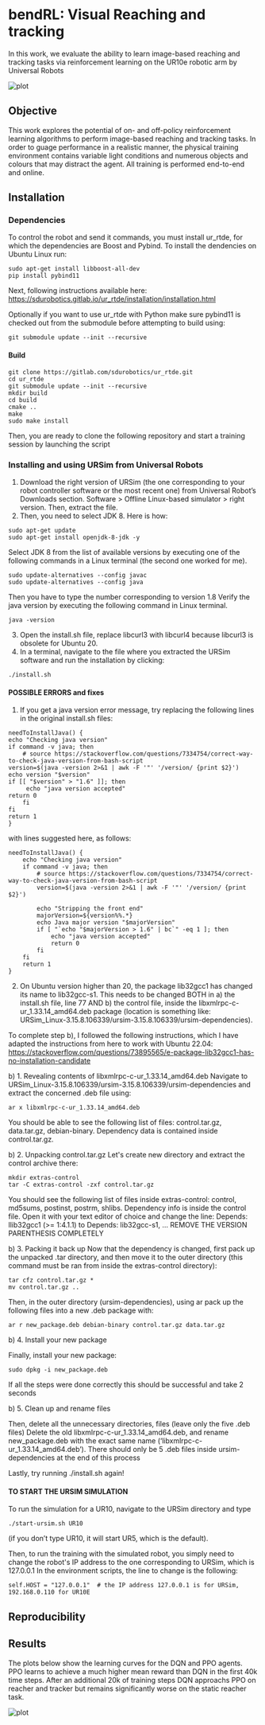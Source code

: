 # bendRL: Visual Reaching and tracking

In this work, we evaluate the ability to learn image-based reaching and tracking tasks via reinforcement learning on the UR10e robotic arm by Universal Robots

![plot](figures/interactive_env.png)



## Objective

This work explores the potential of on- and off-policy reinforcement learning algorithms to perform image-based reaching and tracking tasks. In order to guage performance in a realistic manner, the physical training environment contains variable light conditions and numerous objects and colours that may distract the agent. All training is performed end-to-end and online. 

## Installation

### Dependencies
To control the robot and send it commands, you must install ur_rtde, for which the dependencies are Boost and Pybind. To install the dendencies on Ubuntu Linux run: 
```
sudo apt-get install libboost-all-dev
pip install pybind11
``` 
Next, following instructions available here: https://sdurobotics.gitlab.io/ur_rtde/installation/installation.html 

Optionally if you want to use ur_rtde with Python make sure pybind11 is checked out from the submodule before attempting to build using:

```
git submodule update --init --recursive
```

#### Build
```
git clone https://gitlab.com/sdurobotics/ur_rtde.git
cd ur_rtde
git submodule update --init --recursive
mkdir build
cd build
cmake ..
make
sudo make install
```

Then, you are ready to clone the following repository and start a training session by launching the script

>> 

### Installing and using URSim from Universal Robots

1) Download the right version of URSim (the one corresponding to your robot controller software or the most recent one) from Universal Robot’s Downloads section. Software > Offline Linux-based simulator > right version. Then, extract the file.
2) Then, you need to select JDK 8. Here is how:
```
sudo apt-get update 
sudo apt-get install openjdk-8-jdk -y
```
Select JDK 8 from the list of available versions by executing one of the following commands in a Linux terminal (the second one worked for me).
```
sudo update-alternatives --config javac
sudo update-alternatives --config java
```
Then you have to type the number corresponding to version 1.8
Verify the java version by executing the following command in Linux terminal.
```
java -version
```
3) Open the install.sh file, replace libcurl3 with libcurl4 because libcurl3 is obsolete for Ubuntu 20. 
4) In a terminal, navigate to the file where you extracted the URSim software and run the installation by clicking:
```
./install.sh
```

#### POSSIBLE ERRORS and fixes

1. If you get a java version error message, try replacing the following lines in the original install.sh files:

```
needToInstallJava() {
echo "Checking java version"
if command -v java; then
	# source https://stackoverflow.com/questions/7334754/correct-way-to-check-java-version-from-bash-script
version=$(java -version 2>&1 | awk -F '"' '/version/ {print $2}')
echo version "$version"
if [[ "$version" > "1.6" ]]; then
	 echo "java version accepted"
return 0
	fi
fi
return 1
}
```
with lines suggested here, as follows:

```
needToInstallJava() {
    echo "Checking java version"
    if command -v java; then
        # source https://stackoverflow.com/questions/7334754/correct-way-to-check-java-version-from-bash-script
        version=$(java -version 2>&1 | awk -F '"' '/version/ {print $2}')

        echo "Stripping the front end"
        majorVersion=${version%%.*}
        echo Java major version "$majorVersion"
        if [ "`echo "$majorVersion > 1.6" | bc`" -eq 1 ]; then
            echo "java version accepted"
            return 0
        fi
    fi
    return 1
}
```

2. On Ubuntu version higher than 20, the package lib32gcc1 has changed its name to lib32gcc-s1. This needs to be changed BOTH in
   a) the install.sh file, line 77 AND
   b) the control file, inside the libxmlrpc-c-ur_1.33.14_amd64.deb package (location is something like: URSim_Linux-3.15.8.106339/ursim-3.15.8.106339/ursim-dependencies). 

To complete step b), I followed the following instructions, which I have adapted the instructions from here to work with Ubuntu 22.04: https://stackoverflow.com/questions/73895565/e-package-lib32gcc1-has-no-installation-candidate 

b) 1. Revealing contents of libxmlrpc-c-ur_1.33.14_amd64.deb
Navigate to URSim_Linux-3.15.8.106339/ursim-3.15.8.106339/ursim-dependencies and extract the concerned .deb file using:

```
ar x libxmlrpc-c-ur_1.33.14_amd64.deb
```
You should be able to see the following list of files: control.tar.gz, data.tar.gz, debian-binary. Dependency data is contained inside control.tar.gz.

b) 2. Unpacking control.tar.gz
Let's create new directory and extract the control archive there:
```
mkdir extras-control
tar -C extras-control -zxf control.tar.gz
```

You should see the following list of files inside extras-control: control, md5sums, postinst, postrm, shlibs. Dependency info is inside the control file. Open it with your text editor of choice and change the line:
Depends: llib32gcc1 (>= 1:4.1.1)
to
Depends: lib32gcc-s1, … REMOVE THE VERSION PARENTHESIS COMPLETELY

b) 3. Packing it back up
Now that the dependency is changed, first pack up the unpacked .tar directory, and then move it to the outer directory (this command must be ran from inside the extras-control directory):
```
tar cfz control.tar.gz *
mv control.tar.gz ..
```
Then, in the outer directory (ursim-dependencies), using ar pack up the following files into a new .deb package with:
```
ar r new_package.deb debian-binary control.tar.gz data.tar.gz 
```
b) 4. Install your new package

Finally, install your new package:
```
sudo dpkg -i new_package.deb
```
If all the steps were done correctly this should be successful and take 2 seconds

b) 5. Clean up and rename files

Then, delete all the unnecessary directories, files (leave only the five .deb files)
Delete the old libxmlrpc-c-ur_1.33.14_amd64.deb, and rename new_package.deb with the exact same name (‘libxmlrpc-c-ur_1.33.14_amd64.deb’). There should only be 5 .deb files inside ursim-dependencies at the end of this process

Lastly, try running ./install.sh again! 

#### TO START THE URSIM SIMULATION

To run the simulation for a UR10, navigate to the URSim directory and type
```
./start-ursim.sh UR10
```
(if you don’t type UR10, it will start UR5, which is the default).

Then, to run the training with the simulated robot, you simply need to change the robot's IP address to the one corresponding to URSim, which is 127.0.0.1
In the environment scripts, the line to change is the following:
```
self.HOST = "127.0.0.1"  # the IP address 127.0.0.1 is for URSim, 192.168.0.110 for UR10E
```

## Reproducibility 


## Results

The plots below show the learning curves for the DQN and PPO agents. PPO learns to achieve a much higher mean reward than DQN in the first 40k time steps. After an additional 20k of training steps DQN approachs PPO on reacher and tracker but remains significantly worse on the static reacher task.

![plot](figures/paper_learning_curves.png)
